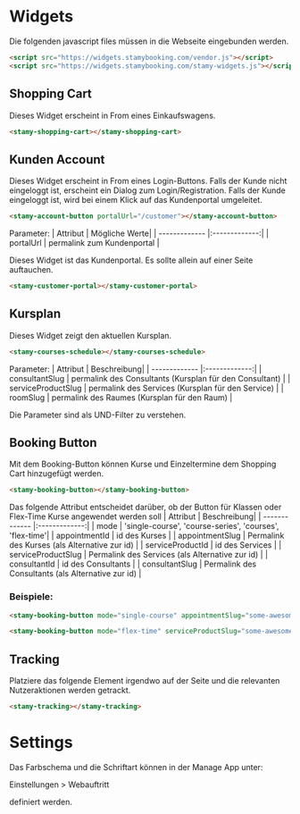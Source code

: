 # Widgets

Die folgenden javascript files müssen in die Webseite eingebunden werden.

``` html
<script src="https://widgets.stamybooking.com/vendor.js"></script>
<script src="https://widgets.stamybooking.com/stamy-widgets.js"></script>
```

## Shopping Cart

Dieses Widget erscheint in From eines Einkaufswagens.

``` html
<stamy-shopping-cart></stamy-shopping-cart>
```

## Kunden Account

Dieses Widget erscheint in From eines Login-Buttons.
Falls der Kunde nicht eingeloggt ist, erscheint ein Dialog zum Login/Registration.
Falls der Kunde eingeloggt ist, wird bei einem Klick auf das Kundenportal umgeleitet.

``` html
<stamy-account-button portalUrl="/customer"></stamy-account-button>
```

Parameter:
| Attribut     | Mögliche Werte| 
| ------------- |:-------------:|
| portalUrl     | permalink zum Kundenportal |

Dieses Widget ist das Kundenportal.
Es sollte allein auf einer Seite auftauchen.

``` html
<stamy-customer-portal></stamy-customer-portal>
```

## Kursplan

Dieses Widget zeigt den aktuellen Kursplan.

``` html
<stamy-courses-schedule></stamy-courses-schedule>
```

Parameter:
| Attribut     | Beschreibung| 
| ------------- |:-------------:|
| consultantSlug   | permalink des Consultants (Kursplan für den Consultant) |
| serviceProductSlug   | permalink des Services (Kursplan für den Service) |
| roomSlug   | permalink des Raumes (Kursplan für den Raum) |

Die Parameter sind als UND-Filter zu verstehen.

## Booking Button

Mit dem Booking-Button können Kurse und Einzeltermine dem Shopping Cart hinzugefügt werden.

``` html
<stamy-booking-button></stamy-booking-button>
```

Das folgende Attribut entscheidet darüber, ob der Button für Klassen oder Flex-Time Kurse angewendet werden soll
| Attribut    | Beschreibung| 
| ------------- |:-------------:|
| mode      | 'single-course', 'course-series', 'courses', 'flex-time'|
| appointmentId    | id des Kurses |
| appointmentSlug    | Permalink des Kurses (als Alternative zur id) |
| serviceProductId    | id des Services |
| serviceProductSlug    | Permalink des Services (als Alternative zur id) |
| consultantId    | id des Consultants |
| consultantSlug    | Permalink des Consultants (als Alternative zur id) |

### Beispiele:

``` html
<stamy-booking-button mode="single-course" appointmentSlug="some-awesome-course"></stamy-booking-button>
```

``` html
<stamy-booking-button mode="flex-time" serviceProductSlug="some-awesome-service" consultantSlug="some-awesome-teacher"></stamy-booking-button>
```

## Tracking

Platziere das folgende Element irgendwo auf der Seite und 
die relevanten Nutzeraktionen werden getrackt.

``` html
<stamy-tracking></stamy-tracking>
```

# Settings

Das Farbschema und die Schriftart können in der Manage App unter:

Einstellungen > Webauftritt

definiert werden.
